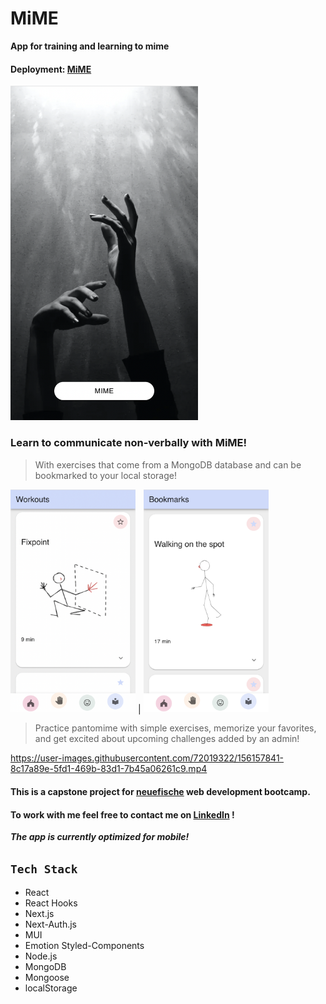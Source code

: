 # MiME

**App for training and learning to mime**

#### Deployment: [MiME](https://nf-capstone-theta.vercel.app/)

<img src="public/hs-nf-capstone-mime-app-1.png" alt="Mime App Landing Page" width="300"/>

<!-- ![Mime App Landing Page](/public/hs-nf-capstone-mime-app-1.png) -->

### **Learn to communicate non-verbally with MiME!**

> With exercises that come from a MongoDB database and can be bookmarked to your local storage!

<img src="public/hs-nf-capstone-mime-app-2.png" alt="Mime App Workouts" width="200"/> |
<img src="public/hs-nf-capstone-mime-app-3.png" alt="Mime App Bookmarks" width="200"/>

> Practice pantomime with simple exercises, memorize your favorites, and get excited about upcoming challenges added by an admin!


https://user-images.githubusercontent.com/72019322/156157841-8c17a89e-5fd1-469b-83d1-7b45a06261c9.mp4


#### This is a capstone project for [neuefische](https://www.neuefische.de/) web development bootcamp.

#### To work with me feel free to contact me on [LinkedIn](https://www.linkedin.com/in/hannah-senft/) !

**_The app is currently optimized for mobile!_**

## `Tech Stack`

- React
- React Hooks
- Next.js
- Next-Auth.js
- MUI
- Emotion Styled-Components
- Node.js
- MongoDB
- Mongoose
- localStorage
